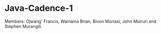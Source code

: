 # Java-Cadence-1
Members: Ojwang' Francis, Wainaina Brian, Bivon Moriasi, John Muiruri and Stephen Murangili.
